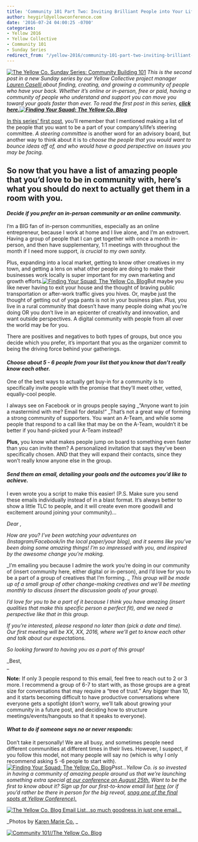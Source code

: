 ```yaml
---
title: 'Community 101 Part Two: Inviting Brilliant People into Your Life'
author: heygirl@yellowconference.com
date: '2016-07-24 04:00:25 -0700'
categories:
- Yellow 2016
- Yellow Collective
- Community 101
- Sunday Series
redirect_from: "/yellow-2016/community-101-part-two-inviting-brilliant-people-into-your-life/"
---
```


[![The Yellow Co. Sunday Series: Community Building 101](https://s3.amazonaws.com/yellow-files/blog/2016/07/Community-Building.jpg)](https://s3.amazonaws.com/yellow-files/blog/2016/07/Community-Building.jpg) _This is the second post in a new Sunday series by our Yellow Collective project manager_[ _Lauren Caselli_ ](http://www.laurencaselli.com/)_about finding, creating, and growing a community of people who have your back. Whether it’s online or in-person, free or paid, having a community of people who understand and support you can move you toward your goals faster than ever. To read the first post in this series,_ **_[click here.](http://yellowconference.com/2016/07/10/community-101-a-new-series-about-making-friends-as-an-adult/)[![Finding Your Squad: The Yellow Co. Blog](https://s3.amazonaws.com/yellow-files/blog/2016/07/MG_1442.jpg)](https://s3.amazonaws.com/yellow-files/blog/2016/07/MG_1442.jpg)_**

[In this series' first post,](http://yellowconference.com/2016/07/10/community-101-a-new-series-about-making-friends-as-an-adult/) you’ll remember that I mentioned making a list of the people that you want to be a part of your company’s/life’s steering committee. _A steering committee_ is another word for an advisory board, but another way to think about it is to _choose the people that you would want to bounce ideas off of, and who would have a good perspective on issues you may be facing._

## So now that you have a list of amazing people that you’d love to be in community with, here’s what you should do next to actually get them in a room with you.

#### _**Decide if you prefer an in-person community or an online community.**_

I’m a BIG fan of in-person communities, especially as an online entrepreneur, because I work at home and I live alone, and I’m an extrovert.  Having a group of people that I can get together with once a month in-person, and then have supplementary, 1:1 meetings with throughout the month if I need more support, _is crucial to my own sanity._

Plus, expanding into a local market, getting to know other creatives in my town, and getting a lens on what other people are doing to make their businesses work locally is super important for my own marketing and growth efforts.[![Finding Your Squad: The Yellow Co. Blog](https://s3.amazonaws.com/yellow-files/blog/2016/07/MG_1495.jpg)](https://s3.amazonaws.com/yellow-files/blog/2016/07/MG_1495.jpg)But maybe you like never having to exit your house and the thought of braving public transportation or after-work traffic gives you hives. Or, maybe just the thought of getting out of yoga pants is not in your business plan. _Plus,_ you live in a rural community that doesn’t have many people doing what you’re doing OR you don’t live in an epicenter of creativity and innovation, and want outside perspectives. A digital community with people from all over the world may be for you.

There are positives and negatives to both types of groups, but once you decide which you prefer, it’s important that you as the organizer commit to being the driving force behind your gatherings.

#### _**Choose about 5 - 6 people from your list that you know that** **don’t really know each other.**_

One of the best ways to actually get buy-in for a community is to specifically invite people with the promise that they’ll meet other, vetted, equally-cool people. 

I always see on Facebook or in groups people saying _“Anyone want to join a mastermind with me? Email for details!” _That’s not a great way of forming a strong community of supporters. You want an A-Team, and while some people that respond to a call like that may be on the A-Team, wouldn’t it be better if you hand-picked your A-Team instead?

**Plus,** you know what makes people jump on board to something even faster than you can invite them? A personalized invitation that says they’ve been specifically chosen. AND that they will expand their contacts, since they won’t really know anyone else in the group.

#### _Send them an email, detailing your goals and the outcomes you’d like to achieve._

I even wrote you a script to make this easier! (P.S. Make sure you send these emails individually instead of in a blast format. It’s always better to show a little TLC to people, and it will create even more goodwill and excitement around joining your community)...

_Dear <name>,</name>_

_How are you? I’ve been watching your adventures on (Instagram/Facebook/in the local paper/your blog), and it seems like you’ve been doing some amazing things! I’m so impressed with you, and inspired by the awesome change you’re making._

_I’m emailing you because I admire the work you’re doing in our community of (insert community here, either digital or in-person), and I’d love for you to be a part of a group of creatives that I’m forming. _ _This group will be made up of a small group of other change-making creatives and we’ll be meeting monthly to discuss (insert the discussion goals of your group)._

_I’d love for you to be a part of it because I think you have amazing (insert qualities that make this specific person a perfect fit), and we need a perspective like that in this group._

_If you’re interested, please respond no later than (pick a date and time). Our first meeting will be XX, XX, 2016, where we’ll get to know each other and talk about our expectations._

_So looking forward to having you as a part of this group!_

_Best,  
_

**Note:** If only 3 people respond to this email, feel free to reach out to 2 or 3 more. I recommend a group of 6-7 to start with, as those groups are a great size for conversations that may require a “tree of trust.” Any bigger than 10, and it starts becoming difficult to have productive conversations where everyone gets a spotlight (don’t worry, we’ll talk about growing your community in a future post, and deciding how to structure meetings/events/hangouts so that it speaks to everyone).

#### _**What to do if someone says no or never responds:**_

Don’t take it personally! We are all busy, and sometimes people need different communities at different times in their lives. However, I suspect, if you follow this model, not many people will say no (which is why I only recommend asking 5 -6 people to start with).[![Finding Your Squad: The Yellow Co. Blog](https://s3.amazonaws.com/yellow-files/blog/2016/07/MG_1488.jpg)](https://s3.amazonaws.com/yellow-files/blog/2016/07/MG_1488.jpg)_Psst…Yellow Co. is so invested in having a community of amazing people around us that we’re launching something extra special_ [_at our conference on August 25th._](http://yellowconference.com/) _Want to be the first to know about it? Sign up for our first-to-know email list_ [_here_](http://yellowconference.us3.list-manage.com/subscribe?u=3f8e45f74e0653e404965e2ef&id=e811fb1a74) _(or if you’d rather be there in person for the big reveal, [snag one of the final spots at Yellow Conference).](http://yellowconference.com/conference/two-day-admittance/)_

[![The Yellow Co. Blog Email List...so much goodness in just one email...](https://s3.amazonaws.com/yellow-files/blog/2016/07/EMAIL-LIST.png)](http://yellowconference.us3.list-manage2.com/subscribe?u=3f8e45f74e0653e404965e2ef&id=7cb1ced4ff)

_Photos by [Karen Marie Co.](http://karenmarieco.com/) _

[![Community 101//The Yellow Co. Blog](https://s3.amazonaws.com/yellow-files/blog/2016/07/LAURENCASELLI.jpg)](http://www.laurencaselli.com/)
